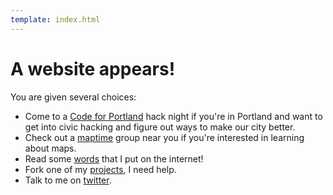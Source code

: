 ```yaml
---
template: index.html
---
```


# A website appears!

You are given several choices:

* Come to a [Code for Portland](http://codeforportland.org) hack night if you're in Portland and want to get into civic hacking and figure out ways to make our city better.
* Check out a [maptime](http://www.maptime.io/) group near you if you're interested in learning about maps.
* Read some [words](/posts/) that I put on the internet!
* Fork one of my [projects](/projects/), I need help.
* Talk to me on [twitter](http://twitter.com/ungoldman).
